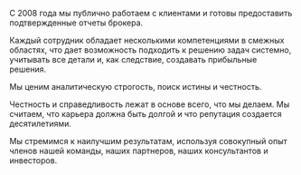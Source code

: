 
С 2008 года мы публично работаем с клиентами и готовы предоставить подтвержденные отчеты брокера.

Каждый сотрудник обладает несколькими компетенциями в смежных областях, что дает возможность подходить к решению задач системно, учитывать все детали и, как следствие, создавать прибыльные решения.

Мы ценим аналитическую строгость, поиск истины и честность.

Честность и справедливость лежат в основе всего, что мы делаем. Мы считаем, что карьера должна быть долгой и что репутация создается десятилетиями.

Мы стремимся к наилучшим результатам, используя совокупный опыт членов нашей команды, наших партнеров, наших консультантов и инвесторов.
